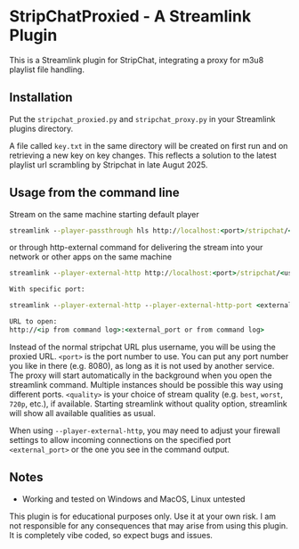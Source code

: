 # StripChatProxied - A Streamlink Plugin

This is a Streamlink plugin for StripChat, integrating a proxy for m3u8 playlist file handling.

## Installation

Put the `stripchat_proxied.py` and `stripchat_proxy.py` in your Streamlink plugins directory.

A file called `key.txt` in the same directory will be created on first run and on retrieving a new key on key changes. This reflects a solution to the latest playlist url scrambling by Stripchat in late Augut 2025.

## Usage from the command line

Stream on the same machine starting default player

```cmd
streamlink --player-passthrough hls http://localhost:<port>/stripchat/<username> <quality>
```

or through http-external command for delivering the stream into your network or other apps on the same machine

```cmd
streamlink --player-external-http http://localhost:<port>/stripchat/<username> <quality>

With specific port:

streamlink --player-external-http --player-external-http-port <external_port> http://localhost:<port>/stripchat/<username> <quality>

URL to open:
http://<ip from command log>:<external_port or from command log>

```

Instead of the normal stripchat URL plus username, you will be using the proxied URL. `<port>` is the port number to use. You can put any port number you like in there (e.g. 8080), as long as it is not used by another service. The proxy will start automatically in the background when you open the streamlink command. Multiple instances should be possible this way using different ports. `<quality>` is your choice of stream quality (e.g. `best`, `worst`, `720p`, etc.), if available. Starting streamlink without quality option, streamlink will show all available qualities as usual.

When using `--player-external-http`, you may need to adjust your firewall settings to allow incoming connections on the specified port `<external_port>` or the one you see in the command output.

## Notes

- Working and tested on Windows and MacOS, Linux untested

This plugin is for educational purposes only. Use it at your own risk. I am not responsible for any consequences that may arise from using this plugin. It is completely vibe coded, so expect bugs and issues.
